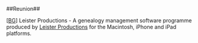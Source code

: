 ##Reunion##

\[[BG](SOURCES.md#BG)\] Leister Productions - A genealogy management software programme produced by [Leister Productions](http://www.leisterpro.com/) for the Macintosh, iPhone and iPad platforms. 
